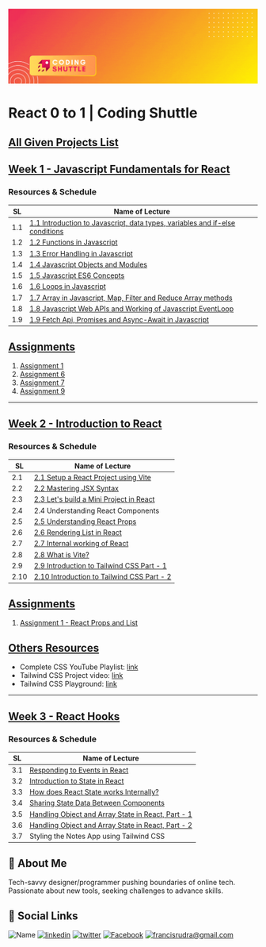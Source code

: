 ![Header](./images/gitBanner.gif)

# React 0 to 1 | Coding Shuttle

## [All Given Projects List](./All%20Given%20Projects/)

## [Week 1 - Javascript Fundamentals for React](./Week%201%20-%20Javascript%20Fundamentals%20for%20React/)

### Resources & Schedule

| SL  | Name of Lecture                                                                                                                                                                           |
| --- | ----------------------------------------------------------------------------------------------------------------------------------------------------------------------------------------- |
| 1.1 | [1.1 Introduction to Javascript, data types, variables and if-else conditions](./Week%201%20-%20Javascript%20Fundamentals%20for%20React/1.1_Introduction_to_Javascript.pdf)               |
| 1.2 | [1.2 Functions in Javascript](./Week%201%20-%20Javascript%20Fundamentals%20for%20React/1.2_Functions_in_Javascript.pdf)                                                                   |
| 1.3 | [1.3 Error Handling in Javascript](./Week%201%20-%20Javascript%20Fundamentals%20for%20React/1.3_Error_Handlling_in_Javascript.pdf)                                                        |
| 1.4 | [1.4 Javascript Objects and Modules](./Week%201%20-%20Javascript%20Fundamentals%20for%20React/1.4_Javascript_Objects_and_Modules.pdf)                                                     |
| 1.5 | [1.5 Javascript ES6 Concepts](./Week%201%20-%20Javascript%20Fundamentals%20for%20React/1.5_Javascript_ES6_Concepts.pdf)                                                                   |
| 1.6 | [1.6 Loops in Javascript](./Week%201%20-%20Javascript%20Fundamentals%20for%20React/1.6_Loops_in_Javascript.pdf)                                                                           |
| 1.7 | [1.7 Array in Javascript, Map, Filter and Reduce Array methods](./Week%201%20-%20Javascript%20Fundamentals%20for%20React/1.7_Array_in_Javascript_Map_Filter_and_Reduce_Array_methods.pdf) |
| 1.8 | [1.8 Javascript Web APIs and Working of Javascript EventLoop](./Week%201%20-%20Javascript%20Fundamentals%20for%20React/1.8_Javascript_Web_APIs_and_Working_of_Javascript_EventLoop.pdf)   |
| 1.9 | [1.9 Fetch Api, Promises and Async-Await in Javascript](./Week%201%20-%20Javascript%20Fundamentals%20for%20React/1.9_Fetch_Api_Promises_and_Async-Await_in_Javascript.pdf)                |

## [Assignments](./Week%201%20-%20Javascript%20Fundamentals%20for%20React/Assignments/)

1. [Assignment 1](./Week%201%20-%20Javascript%20Fundamentals%20for%20React/Assignments/1.1_assignment.js)
2. [Assignment 6](./Week%201%20-%20Javascript%20Fundamentals%20for%20React/Assignments/1.6_assignment.js)
3. [Assignment 7](./Week%201%20-%20Javascript%20Fundamentals%20for%20React/Assignments/1.7_assignment.js)
4. [Assignment 9](./Week%201%20-%20Javascript%20Fundamentals%20for%20React/Assignments/1.9_assignment.js)

---

## [Week 2 - Introduction to React](./Week%202%20-%20Introduction%20to%20React/)

### Resources & Schedule

| SL   | Name of Lecture                                                                                                                       |
| ---- | ------------------------------------------------------------------------------------------------------------------------------------- |
| 2.1  | [2.1 Setup a React Project using Vite](./Week%202%20-%20Introduction%20to%20React/2.1_Setup_a_React_Project_using_Vite.pdf)           |
| 2.2  | [2.2 Mastering JSX Syntax](./Week%202%20-%20Introduction%20to%20React/2.2_Mastering_JSX_Syntax.pdf)                                   |
| 2.3  | [2.3 Let's build a Mini Project in React](./Week%202%20-%20Introduction%20to%20React/2.3_Let's_build_a_Mini_Project_in_React.pdf)     |
| 2.4  | 2.4 Understanding React Components                                                                                                    |
| 2.5  | [2.5 Understanding React Props](./Week%202%20-%20Introduction%20to%20React/2.5_Understanding_React_Props.pdf)                         |
| 2.6  | [2.6 Rendering List in React](./Week%202%20-%20Introduction%20to%20React/2.6_Rendering_List_in_React.pdf)                             |
| 2.7  | [2.7 Internal working of React](./Week%202%20-%20Introduction%20to%20React/2.7_Internal_working_of_React.pdf)                         |
| 2.8  | [2.8 What is Vite?](./Week%202%20-%20Introduction%20to%20React/2.8_What_is_Vite.pdf)                                                  |
| 2.9  | [2.9 Introduction to Tailwind CSS Part - 1](./Week%202%20-%20Introduction%20to%20React/2.9_Introduction_to_Tailwind_CSS_Part_1.pdf)   |
| 2.10 | [2.10 Introduction to Tailwind CSS Part - 2](./Week%202%20-%20Introduction%20to%20React/2.10_Introduction_to_Tailwind_CSS_Part_2.pdf) |

## [Assignments](./Week%202%20-%20Introduction%20to%20React/Assignments/)

1. [Assignment 1 - React Props and List](./Week%202%20-%20Introduction%20to%20React/Assignments/2_w2ReactPropsAssignment.zip)

## [Others Resources](./Week%202%20-%20Introduction%20to%20React/)

-   Complete CSS YouTube Playlist: [link](https://www.youtube.com/watch?v=PVBqZRAOZL8&list=PLhzIaPMgkbxBk9-drEC0MBPqEOXpVlwY4)
-   Tailwind CSS Project video: [link](https://youtu.be/mGN9-FPsX9o?si=s82OK_D0b1wBRAZp)
-   Tailwind CSS Playground: [link](https://play.tailwindcss.com/qEHNZPPlFk)

---

## [Week 3 - React Hooks](./Week%203%20-%20React%20Hooks/)

### Resources & Schedule

| SL  | Name of Lecture                                                                                                                            |
| --- | ------------------------------------------------------------------------------------------------------------------------------------------ |
| 3.1 | [Responding to Events in React](./Week%203%20-%20Event%20Handling%20&%20React%20State/3.1_Responding_to_Events_in_React.pdf)               |
| 3.2 | [Introduction to State in React](./Week%203%20-%20Event%20Handling%20&%20React%20State/3.2_Introduction_to_State_in_React.pdf)             |
| 3.3 | [How does React State works Internally?](./Week%203%20-%20Event%20Handling%20&%20React%20State/3.3_How_does_the_React_State_work.pdf)      |
| 3.4 | [Sharing State Data Between Components](./Week%203%20-%20Event%20Handling%20&%20React%20State/3.4_Sharing_state_between_components.pdf)    |
| 3.5 | [Handling Object and Array State in React, Part - 1](./Week%203%20-%20Event%20Handling%20&%20React%20State/3.5_Object_and_Array_State.pdf) |
| 3.6 | [Handling Object and Array State in React, Part - 2](./Week%203%20-%20Event%20Handling%20&%20React%20State/3.6_Object_and_Array_State.pdf) |
| 3.7 | Styling the Notes App using Tailwind CSS                                                                                                   |

## 🚀 About Me

Tech-savvy designer/programmer pushing boundaries of online tech. Passionate about new tools, seeking challenges to advance skills.

## 🔗 Social Links

![Name](https://img.shields.io/badge/Name-Francis%20Rudra%20D%20Cruze-yellowgreen?style=for-the-badge)
[![linkedin](https://img.shields.io/badge/linkedin-0A66C2?style=for-the-badge&logo=linkedin&logoColor=white)](https://www.linkedin.com/in/rudradcruze)
[![twitter](https://img.shields.io/badge/twitter-1DA1F2?style=for-the-badge&logo=twitter&logoColor=white)](https://twitter.com/rudradcruze)
[![Facebook](https://img.shields.io/badge/facebook-4267B2?style=for-the-badge&logo=facebook&logoColor=white)](https://facebook.com/rudradcruze)
[![francisrudra@gmail.com](https://img.shields.io/badge/gmail-4267B2?style=for-the-badge&logo=gmail&logoColor=white)](mailto:francisrudra@gmail.com)
